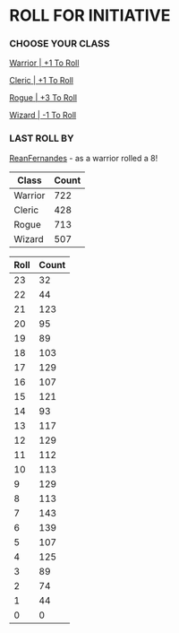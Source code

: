 # ROLL FOR INITIATIVE
### CHOOSE YOUR CLASS

[Warrior | +1 To Roll](https://github.com/benjaminsampica/benjaminsampica/issues/new?title=roll%7Cwarrior&body=Just+click+%27Create%27.)

[Cleric | +1 To Roll](https://github.com/benjaminsampica/benjaminsampica/issues/new?title=roll%7Ccleric&body=Just+click+%27Create%27.)

[Rogue | +3 To Roll](https://github.com/benjaminsampica/benjaminsampica/issues/new?title=roll%7Crogue&body=Just+click+%27Create%27.)

[Wizard | -1 To Roll](https://github.com/benjaminsampica/benjaminsampica/issues/new?title=roll%7Cwizard&body=Just+click+%27Create%27.)
### LAST ROLL BY
[ReanFernandes](https://www.github.com/ReanFernandes) - as a warrior rolled a 8!

|Class|Count|
|-|-|
|Warrior|722|
|Cleric|428|
|Rogue|713|
|Wizard|507|

|Roll|Count|
|-|-|
|23|32
|22|44
|21|123
|20|95
|19|89
|18|103
|17|129
|16|107
|15|121
|14|93
|13|117
|12|129
|11|112
|10|113
|9|129
|8|113
|7|143
|6|139
|5|107
|4|125
|3|89
|2|74
|1|44
|0|0
